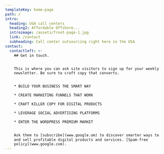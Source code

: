 ```yaml
---
templateKey: home-page
path: /
intro:
  heading: USA call centers
  heading2: Affordable Offshore...
  introimage: /assets/front-page-1.jpg
  link: /contact
  subheading: Call center outsourcing right here in the USA
contact:
  contactleft: >-
    ## Get in touch.


    This is where you can ask site visitors to sign up for your weekly
    newsletter. Be sure to craft copy that converts.


    * BUILD YOUR BUSINESS THE SMART WAY

    * CREATE MARKETING FUNNELS THAT WORK

    * CRAFT KILLER COPY FOR DIGITAL PRODUCTS

    * LEVERAGE SOCIAL ADVERTISING PLATFORMS

    * ENTER THE WORDPRESS PREMIUM MARKET


    Ask them to [subscribe](www.google.om) to discover smarter ways to create
    and sell profitable digital products and services. [Spam-free
    policy](www.google.com).
---
```


